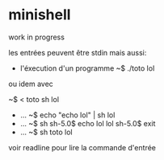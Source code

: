 # minishell
work in progress

les entrées peuvent être stdin mais aussi:
- l'éxecution d'un programme
~$ ./toto
lol

ou idem avec

~$ < toto sh
lol
- ...
~$ echo "echo lol" | sh
lol
- ...
~$ sh
sh-5.0$ echo lol
lol
sh-5.0$ exit
- ...
~$ sh toto
lol

voir readline pour lire la commande d'entrée 
